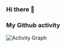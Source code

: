 ### Hi there 👋


### My Github activity

![Activity Graph](https://github-readme-stats.vercel.app/api?username=demershow&count_private=false)






<br /><br /><br />
---


[Gmail]: mailto:demersontorres520@gmail.com
[Skype]: https://twitter.com/demershowww
[Discord]: https://discord.com/dmr<3soph#9772

<!--
**Demershow/Demershow** is a ✨ _special_ ✨ repository because its `README.md` (this file) appears on your GitHub profile.

Here are some ideas to get you started:

- 🔭 I’m currently working on ...
- 🌱 I’m currently learning ...
- 👯 I’m looking to collaborate on ...
- 🤔 I’m looking for help with ...
- 💬 Ask me about ...
- 📫 How to reach me: ...
- 😄 Pronouns: ...
- ⚡ Fun fact: ...
-->
